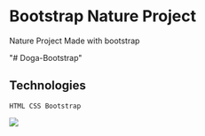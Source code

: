 <h1>Bootstrap Nature Project</h1>

Nature Project Made with bootstrap

"# Doga-Bootstrap" 

## Technologies

````
HTML CSS Bootstrap
````

<img src="doga-bootstrap-ekrankaydi.gif">